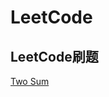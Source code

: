 # LeetCode
LeetCode刷题
-------------------------
[Two Sum](https://github.com/energystoryhhl/LeetCode/tree/master/twosum)
